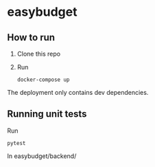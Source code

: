 # easybudget

## How to run
1. Clone this repo
1. Run

       docker-compose up 

The deployment only contains dev dependencies.

## Running unit tests
Run 

    pytest
In  easybudget/backend/
